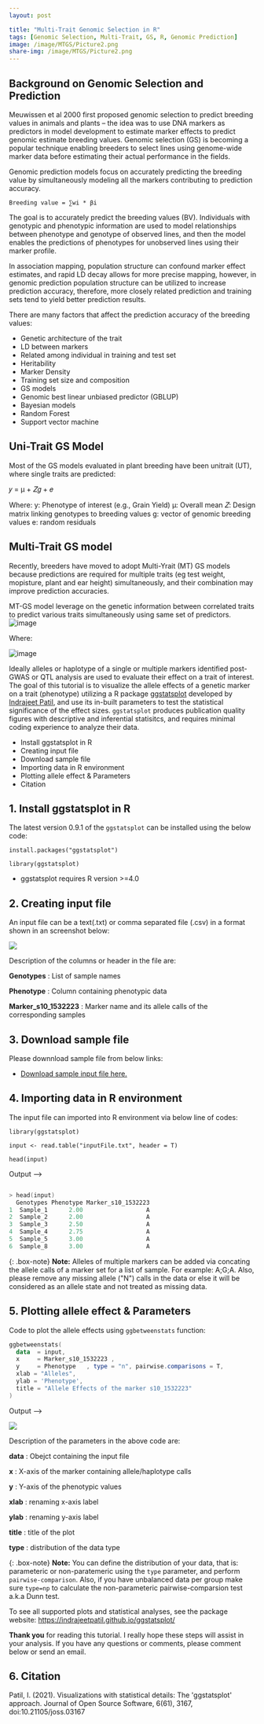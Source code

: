 ```yaml
---
layout: post

title: "Multi-Trait Genomic Selection in R"
tags: [Genomic Selection, Multi-Trait, GS, R, Genomic Prediction]
image: /image/MTGS/Picture2.png
share-img: /image/MTGS/Picture2.png
---
```


<h2> Background on Genomic Selection and Prediction</h2>
Meuwissen et al 2000 first proposed genomic selection to predict breeding values in animals and plants – the idea was to use DNA markers as predictors in model development to estimate marker effects to predict genomic estimate breeding values. Genomic selection (GS) is becoming a popular technique enabling breeders to select lines using genome-wide marker data before estimating their actual performance in the fields.

Genomic prediction models focus on accurately predicting the breeding value by simultaneously modeling all the markers contributing to prediction accuracy.

`Breeding value = ∑wi * βi`

The goal is to accurately predict the breeding values (BV). Individuals with genotypic and phenotypic information are used to model relationships between phenotype and genotype of observed lines, and then the model enables the predictions of phenotypes for unobserved lines using their marker profile.

In association mapping, population structure can confound marker effect estimates, and rapid LD decay allows for more precise mapping, however, in genomic prediction population structure can be utilized to increase prediction accuracy, therefore, more closely related prediction and training sets tend to yield better prediction results.

There are many factors that affect the prediction accuracy of the breeding values:
<ul>
  <li>Genetic architecture of the trait</li>
  <li>LD between markers</li>
  <li>Related among individual in training and test set</li>
  <li>Heritability</li>
  <li>Marker Density</li>
  <li>Training set size and composition</li>
  <li>GS models</li>
  <li>Genomic best linear unbiased predictor (GBLUP)</li>
  <li>Bayesian models</li>
  <li>Random Forest</li>
  <li>Support vector machine</li>
</ul>

<h2> Uni-Trait GS Model</h2>
Most of the GS models evaluated in plant breeding have been unitrait (UT), where single traits are predicted:

<cente><bold>𝑦 = μ + 𝑍𝑔 + 𝑒</bold></center>

Where:
  y: Phenotype of interest (e.g., Grain Yield)
  μ: Overall mean
  𝑍: Design matrix linking genotypes to breeding values
  g: vector of genomic breeding values
  e: random residuals

<h2> Multi-Trait GS model</h2>
Recently, breeders have moved to adopt Multi-Yrait (MT) GS models because predictions are required for multiple traits (eg test weight, mopisture, plant and ear height) simultaneously, and their combination may improve prediction accuracies.

MT-GS model leverage on the genetic information between correlated traits to predict various traits simultaneously using same set of predictors.
![image](https://user-images.githubusercontent.com/22876485/178114439-c476d3e7-6d5c-4324-a25c-232313628458.png)

Where:

![image](https://user-images.githubusercontent.com/22876485/178114448-09f11155-29d5-4837-be3c-6657138be463.png)


Ideally alleles or haplotype of a single or multiple markers identified post-GWAS or QTL analysis are used to evaluate their effect on a trait of interest. The goal of this tutorial is to visualize the allele effects of a genetic marker on a trait (phenotype) utilizing a R package <a href="https://indrajeetpatil.github.io/ggstatsplot/">ggstatsplot</a> developed by <a href="http://orcid.org/0000-0003-1995-6531">Indrajeet Patil</a>, and use its in-built parameters to test the statistical significance of the effect sizes. `ggstatsplot` produces publication quality figures with descriptive and inferential statisitcs, and requires minimal coding experience to analyze their data.

- Install ggstatsplot in R 
- Creating input file
- Download sample file
- Importing data in R environment
- Plotting allele effect & Parameters
- Citation


## 1. Install ggstatsplot in R 

The latest version 0.9.1 of the `ggstatsplot` can be installed using the below code:

```console
install.packages("ggstatsplot")

library(ggstatsplot)
```
- ggstatsplot requires R version >=4.0 

## 2. Creating input file

An input file can be a text(.txt) or comma separated file (.csv) in a format shown in an screenshot below:

<img src="/image/alleleEffect/input_format.PNG">

Description of the columns or header in the file are:

__Genotypes__ : List of sample names

__Phenotype__ : Column containing phenotypic data

__Marker_s10_1532223__ : Marker name and its allele calls of the corresponding samples

## 3. Download sample file

Please downnload sample file from below links:

- <a href="/image/alleleEffect/inputFile.txt" target="_blank">Download sample input file here.</a>


## 4. Importing data in R environment

The input file can imported into R environment via below line of codes:

```console
library(ggstatsplot)

input <- read.table("inputFile.txt", header = T)

head(input)

```

Output -->

```powershell

> head(input)
  Genotypes Phenotype Marker_s10_1532223
1  Sample_1      2.00                  A
2  Sample_2      2.00                  A
3  Sample_3      2.50                  A
4  Sample_4      2.75                  A
5  Sample_5      3.00                  A
6  Sample_8      3.00                  A
```


{: .box-note}
<i class="fa fa-commenting" aria-hidden="true"></i> **Note:** Alleles of multiple markers can be added via concating the allele calls of a marker set for a list of sample. For example: A;G;A. Also, please remove any missing allele ("N") calls in the data or else it will be considered as an allele state and not treated as missing data.

## 5. Plotting allele effect & Parameters

Code to plot the allele effects using `ggbetweenstats` function:

```powershell
ggbetweenstats(
  data  = input,
  x     = Marker_s10_1532223 ,
  y     = Phenotype   , type = "n", pairwise.comparisons = T,
  xlab = "Alleles",
  ylab = 'Phenotype',
  title = "Allele Effects of the marker s10_1532223"
)
```
Output -->

<img src="/image/alleleEffect/effect_plot.png">

<br>

Description of the parameters in the above code are:

__data__ : Obejct containing the input file

__x__ : X-axis of the marker containing allele/haplotype calls

__y__ : Y-axis of the phenotypic values

__xlab__ : renaming x-axis label

__ylab__ : renaming y-axis label

__title__ : title of the plot

__type__ : distribution of the data type

{: .box-note}
<i class="fa fa-commenting" aria-hidden="true"></i> **Note:** You can define the distribution of your data, that is: parameteric or non-paratemeric using the `type` parameter, and perform `pairwise-comparison`. Also, if you have unbalanced data per group make sure `type=np` to calculate the non-parameteric pairwise-comparsion test a.k.a Dunn test.

To see all supported plots and statistical analyses, see the package website: https://indrajeetpatil.github.io/ggstatsplot/

__Thank you__ for reading this tutorial. I really hope these steps will assist in your analysis. If you have any questions or comments, please comment below or send an email. 

## 6. Citation
<p>Patil, I. (2021). Visualizations with statistical details: The 'ggstatsplot' approach. Journal of Open Source Software, 6(61), 3167, doi:10.21105/joss.03167</p>

